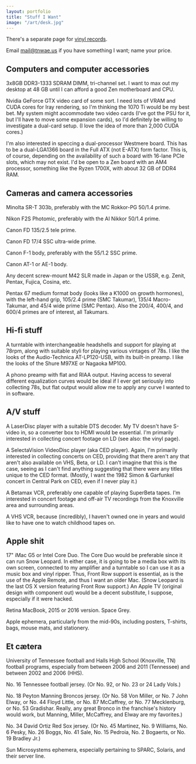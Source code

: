 ```yaml
---
layout: portfolio
title: "Stuff I Want"
image: "/art/desk.jpg"
---
```


There's a separate page for <a href='/etc/vinyl-interests'>vinyl
records</a>.

Email <mail@tnwae.us> if you have something I want; name your price.

## Computers and computer accessories

3x8GB DDR3-1333 SDRAM DIMM, tri-channel set.  I want to max out my
desktop at 48 GB until I can afford a good Zen motherboard and CPU.

Nvidia GeForce GTX video card of some sort.  I need lots of VRAM and
CUDA cores for Iray rendering, so I'm thinking the 1070 Ti would be my
best bet.  My system might accommodate two video cards (I've got the PSU
for it, but I'll have to move some expansion cards), so I'd definitely
be willing to investigate a dual-card setup.  (I love the idea of more
than 2,000 CUDA cores.)

I'm also interested in speccing a dual-processor Westmere board.  This
has to be a dual-LGA1366 board in the Full ATX (not E-ATX) form factor.
This is, of course, depending on the availability of such a board with
16-lane PCIe slots, which may not exist.  I'd be open to a Zen board
with an AM4 processor, something like the Ryzen 1700X, with about 32 GB
of DDR4 RAM.

## Cameras and camera accessories

Minolta SR-T 303b, preferably with the MC Rokkor-PG 50/1.4 prime.

Nikon F2S Photomic, preferably with the AI Nikkor 50/1.4 prime.

Canon FD 135/2.5 tele prime.

Canon FD 17/4 SSC ultra-wide prime.

Canon F-1 body, preferably with the 55/1.2 SSC prime.

Canon AT-1 or AE-1 body.

Any decent screw-mount M42 SLR made in Japan or the USSR, e.g. Zenit,
Pentax, Fujica, Cosina, etc.

Pentax 67 medium format body (looks like a K1000 on growth hormones),
with the left-hand grip, 105/2.4 prime (SMC Takumar), 135/4
Macro-Takumar, and 45/4 wide prime (SMC Pentax).  Also the 200/4, 400/4,
and 600/4 primes are of interest, all Takumars.

## Hi-fi stuff

A turntable with interchangeable headshells and support for playing at
78rpm, along with suitable styli for playing various vintages of 78s.
I like the looks of the Audio-Technica AT-LP120-USB, with its built-in
preamp.  I like the looks of the Shure M97XE or Nagaoka MP100.

A phono preamp with flat and RIAA output.  Having access to several
different equalization curves would be ideal if I ever get seriously
into collecting 78s, but flat output would allow me to apply any curve I
wanted to in software.

## A/V stuff

A LaserDisc player with a suitable DTS decoder.  My TV doesn't have
S-video in, so a converter box to HDMI would be essential.  I'm
primarily interested in collecting concert footage on LD (see also: the
vinyl page).

A SelectaVision VideoDisc player (aka CED player).  Again, I'm primarily
interested in collecting concerts on CED, providing that there aren't
any that aren't also available on VHS, Beta, or LD.  I can't imagine
that this is the case, seeing as I can't find anything suggesting that
there were any titles unique to the CED format.  (Mostly, I want the
1982 Simon &amp; Garfunkel concert in Central Park on CED, even if I
never play it.)

A Betamax VCR, preferably one capable of playing SuperBeta tapes.  I'm
interested in concert footage and off-air TV recordings from the
Knoxville area and surrounding areas.

A VHS VCR, because (incredibly), I haven't owned one in years and would
like to have one to watch childhood tapes on.

## Apple shit

17" iMac G5 or Intel Core Duo.  The Core Duo would be preferable since
it can run Snow Leopard.  In either case, it is going to be a media box
with its own screen, connected to my amplifier and a turntable so I can
use it as a music box and vinyl ripper.  Thus, Front Row support is
essential, as is the use of the Apple Remote, and thus I want an older
Mac.  (Snow Leopard is the last OS X version featuring Front Row
support.)  An Apple TV (original design with component out) would be a
decent substitute, I suppose, especially if it were hacked.

Retina MacBook, 2015 or 2016 version.  Space Grey.

Apple ephemera, particularly from the mid-90s, including posters,
T-shirts, bags, mouse mats, and stationery.

## Et c&aelig;tera

University of Tennessee football and Halls High School (Knoxville, TN)
football programs, especially from between 2006 and 2011 (Tennessee) and
between 2002 and 2006 (HHS).

No. 16 Tennessee football jersey.  (Or No. 92, or No. 23 or 24 Lady
Vols.)

No. 18 Peyton Manning Broncos jersey.  (Or No. 58 Von Miller, or No. 7
John Elway, or No. 44 Floyd Little, or No. 87 McCaffrey, or No. 77
Mecklenburg, or No. 53 Gradishar.  Really, any great Bronco in the
franchise's history would work, but Manning, Miller, McCaffrey, and
Elway are my favorites.)

No. 34 David Ortiz Red Sox jersey.  (Or No. 45 Martinez, No. 9 Williams,
No. 6 Pesky, No. 26 Boggs, No. 41 Sale, No. 15 Pedroia, No. 2 Bogaerts,
or No. 19 Bradley Jr.)

Sun Microsystems ephemera, especially pertaining to SPARC, Solaris, and
their server line.

